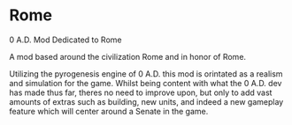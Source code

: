 Rome
====

0 A.D. Mod Dedicated to Rome


A mod based around the civilization Rome and in honor of Rome. 

Utilizing the pyrogenesis engine of 0 A.D. this mod is orintated as a realism and simulation for the game. Whilst being content with 
what the 0 A.D. dev has made thus far, theres no need to improve upon, but only to add vast amounts of extras such as building, new units,
and indeed a new gameplay feature which will center around a Senate in the game. 




